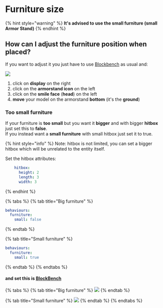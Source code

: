 # Furniture size

{% hint style="warning" %}
**It's advised to use the small furniture (small Armor Stand)**
{% endhint %}

## How can I adjust the furniture position when placed?

If you want to adjust it you just have to use [Blockbench](broken-reference) as usual and:

![](../../../.gitbook/assets/image\_\(8\).png)

1. click on **display** on the right
2. click on the **armorstand icon** on the left
3. click on the **smile face** (**head**) on the left
4. **move** your model on the armorstand **bottom** (it's the **ground**)

### Too small furniture

If your furniture is **too small** but you want it **bigger** and with bigger **hitbox** just set this to **false**.\
If you instead want a **small furniture** with small hitbox just set it to true.

{% hint style="info" %}
Note: hitbox is not limited, you can set a bigger hitbox which will be unrelated to the entity itself.

Set the hitbox attributes:

```yaml
    hitbox:
      height: 2
      length: 3
      width: 3
```
{% endhint %}

{% tabs %}
{% tab title="Big furniture" %}
```yaml
behaviours:
  furniture:
    small: false
```
{% endtab %}

{% tab title="Small furniture" %}
```yaml
behaviours:
  furniture:
    small: true
```
{% endtab %}
{% endtabs %}

#### and set this is [BlockBench](broken-reference)

{% tabs %}
{% tab title="Big furniture" %}
![](../../../.gitbook/assets/image\_\(9\).png)
{% endtab %}

{% tab title="Small furniture" %}
![](../../../.gitbook/assets/image\_\(10\).png)
{% endtab %}
{% endtabs %}
